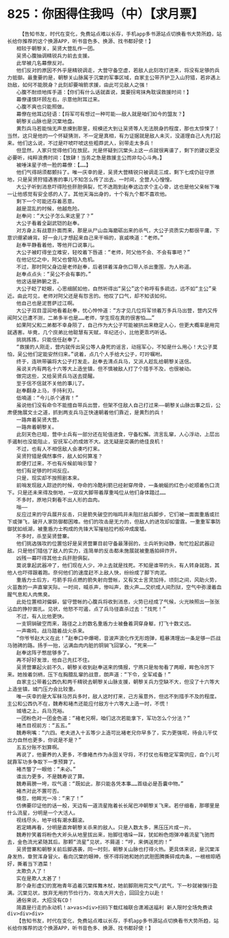 # 825：你困得住我吗（中）【求月票】
        【告知书友，时代在变化，免费站点难以长存，手机app多书源站点切换看书大势所趋，站长给你推荐的这个换源APP，听书音色多、换源、找书都好使！】
       相较于朝黎关，吴贤大营乱作一团。
       吴贤心腹抽调精锐兵力前去支援。
       此举被几名幕僚反对。
       他们反对的原因不外乎是精锐调走，大营守备空虚，若敌人此刻攻打进来，将没有足够的兵力抵御。最重要的是，朝黎关山脉属于沉棠的军事区域，自家主公带齐护卫入山狩猎，若非遇上劲敌，如何不能脱身？此刻却要哨箭求援，由此可见敌人之强！
       心腹不耐烦地挥手道：【你们有什么话就直说，莫要拐弯抹角耽误救援时间！】
       幕僚谨慎环顾左右，示意他附耳过来。
       心腹不爽也只能照做。
       幕僚在他耳边轻语：【将军可有想过一种可能——敌人就是咱们如今的盟友？】
       朝黎关山脉也是沉棠地盘。
       黄烈兵马若能悄无声息摸到那里，规模还大到让吴贤等人无法脱身的程度，那也太惊悚了！当然，这只是他的一个怀疑猜测，不一定是真相，有力证据就是敌人未灭，没道理自己人先打起来。他们这么说，不过是吓唬吓唬这些粗莽武人，别带走太多兵！
       但显然，人家只觉得他们在放屁。光是怀疑到沉棠头上这一点就很离谱了，剩下的建议更没必要听，纯粹浪费时间：【放肆！当务之急是救援主公而非勾心斗角。】
       被唾沫星子喷一脸的幕僚：【……】
       他们气得胡须都颤抖了。唯一庆幸的是，吴贤大营精锐只被调走三成，剩下七成仍驻守原地，只是吴贤狩猎遇害的事儿不知怎么传了出去。一时间，全营人心惶惶。
       大公子听到消息吓得险些肝胆俱裂，忙不迭跑到赵奉这边求个主心骨，这也是他父亲帐下唯一让他感觉有安全感的人了。其他天海出身的，十个有九个都不喜欢他。
       剩下一个可能还存着恶意。
       越是混乱的时候，他越危险。
       赵奉问：“大公子怎么来这里了？”
       大公子看着全副武铠的赵奉。
       对方身上有战意扑面而来，那是从尸山血海磨砺出来的杀气，大公子资质实力都很平庸，下意识绷紧嵴背。好一会儿才想起来自己来干嘛的，哀戚唤道：“老师。”
       赵奉平静看着他，等他开口说事儿。
       大公子被盯得坐立难安，轻咬着下唇道：“老师，阿父他不会、不会有事吧？”
       在他记忆之中，阿父也曾陷入危机。
       不过，那时阿父身边是老师赵奉，后者拼着浑身伤口带人杀出重围，为人称道。
       赵奉点点头：“吴公不会有事的。”
       他这话是肺腑之言。
       大公子眨了眨眼，心思细腻如他，自然听得出“吴公”这个称呼有多疏远，远不如“主公”亲近。由此可见，老师对阿父还是有怨言的。他叹了口气，却不知该如何。
       他自己也是泥菩萨过江啊。
       大公子双目湿润地看着赵奉，忧心忡忡道：“方才见几位将军领着万多兵马出营，营内又传闻阿父已遭不测，二弟多半也是……老师，学生现在真的很害怕……”
       如果阿父和二弟都不幸身陨了，自己作为大公子可能被拱出来稳定人心，但更大概率是用完就遇害。毕竟，几个庶弟比他聪慧有天赋，年纪还小，比他更乖巧听话。
       挑挑拣拣，只能信任赵奉了。
       “救援的人刚走，营内就传出吴公等人身死的谣言，动摇军心，不知是什么用心！大公子莫怕，吴公他们定能安然归来。”说着，点几个人手给大公子，叮咛嘱咐。
       终于，连哄带骗将大公子打发走。赵奉去清点兵马，又派人趁乱给朝黎关送信。
       虽说关内有两名十六等大上造坐镇，但不慎被敌人打了个措手不及，也很被动。
       做完这些，又给吴贤兵马送去提醒。
       至于信不信就不关他的事儿了。
       赵奉翻身上马，手持利刃。
       低喃道：“今儿杀个通宵！”
       虽说他们没有命令不能擅自带兵出营，但架不住敌人自己打过来——朝黎关山脉出事之后，公肃便施展文士之道，抓到两支兵马正快速朝着他们靠近，是黄烈的兵！
       一路奔着吴贤大营。
       一路奔着朝黎关。
       此刻天色已暗，营中士兵有一部分还在轮值进食，守备松懈。流言乱窜，人心浮动，上层出手遏制也没能阻止，安抚军心的成效不大。这无疑是突袭的绝佳良机！
       不过，也有人不相信敌人会凑巧打来。
       吴贤狩猎是偶然事件，敌人如何算准？
       即便打过来，不也有斥候前哨示警？
       他们有足够的时间反应。
       只是，现实却不按照剧本来。
       前哨发现敌人踪迹的时候，夺命的冷酷利箭已经射穿颅骨，一条蜿蜒的红色小蛇顺着伤口流下。只是还未来得及倒地，一双双大脚带着厚重吨位从他们身体踏过……
       不多时，原地只剩看不出人形的血肉。
       嗡——
       反应过来的守兵展开反击，只是箭失破空的嗡鸣并未阻拦敌兵脚步，它们被一面面重盾或拦下或弹飞，破开人家防御都困难。他们的攻击是无力的，但敌人的进攻却如雷霆。一重重军事防御犹如纸湖，被重盾力士构成的先锋大军摧枯拉朽般冲成废墟。
       不多时，杀至吴贤营寨。
       他们挑选强攻的位置恰好是吴贤营寨目前守备最薄弱的，士兵听到动静，匆忙捡起武器迎敌。只是他们错估了敌人的实力，连简单的反击都未施展就被重盾拍碎炸开。
       凶残一幕吓得其他士兵肝胆俱裂。
       莫说拿起武器冲了，他们现在人少，冲上去就是找死。不知是谁带的头，有人转身就跑，其他人也吓得跟着跑。奈何他们的速度赶不上敌人快，纷纷成了脚下肉泥。
       重盾力士后方，弓箭手将点燃的箭失射向营帐，又有文士言灵加持，顷刻之间，风助火势，火苗轰的一声直窜天际。一时间，喊杀声，惨叫声，救火声……交织成人间烈狱，空气中弥漫着血腥气息和人肉焦臭。
       此处位置相对偏僻，留守营帐的心腹兵将收到消息，火势已经成了气候，火光映照出一张张沾血的狰狞面孔。见状，他怒不可遏，点了兵马径直杀过去：“找死！”
       不过，有人比他更快。
       一支铜锏破空而来，路径之上的数名重盾力士被叠着洞穿身躯，打飞十数丈远。
       一声嘶鸣，战马踏着战火杀来。
       “你爷爷赵大义在此！”赵奉口中爆喝，音波声浪化作无形炮弹，粗暴清理出一条足够一匹战马驰骋的路。扬手一抬，沾满血肉内脏的铜锏飞回掌心，“死来——”
       赵奉这阵子憋屈够多了。
       再不好好发泄，他自己先扛不住。
       吴贤营寨起火前不久，朝黎关收到赵奉送来的情报，宁燕只是匆匆看了两眼，眸色冷厉下来。她按着剑柄，压下在胸臆乱窜的战意，朗声道：“下令，全军戒备！”
       自家主公带着公西仇和两千精锐去朝黎关山脉支援，朝黎关兵力空缺不大，但没了十六等大上造坐镇，城门压力会比较重。
       唯一庆幸的是大军秣马厉兵多时，敌人这时打来，己方虽意外，但远不到措手不及的程度。主公和公西仇不在，魏寿和褚杰还能应付敌方十六等大上造一时，不慌！
       城墙之上，兵马充裕。
       一团粉色对一团金色道：“褚老兄啊，咱们这次若能拿下，军功怎么个分法？”
       褚杰目视前方：“五五。”
       魏寿咧嘴：“六四。老夫进入十五等少上造可比褚老兄你早多了，实力更强呢，待会儿干仗出力自然也更多，你说是不是？”
       五五分账不划算啊。
       再说了，他要养的人更多，不像褚杰作为永固关守将，不打仗也有稳定军需供应，自个儿可就靠军功多争取下一季预算了。
       褚杰瞥了一眼他：“未必。”
       谁出力更多，不是魏寿说了算。
       魏寿肩膀一垮，叹气道：“既如此，那只能各凭本事……首级必是吾囊中物。”
       褚杰对此不置可否。
       倏忽，他眸光一冷：“来了！”
       仿佛要印证他的话一般，天边有一道流星拖着长长尾巴冲朝黎关飞来。若仔细看，那哪里是什么流星，分明是一个大活人。
       视线尽头，地平线有潮水翻滚。
       若定睛再看，分明是直奔朝黎关杀来的敌人。只是人数太多，黑压压片成一片。
       魏寿狞笑着将粉色大斧头从地里拔出来，抬脚往墙垛一踩，犹如粉色炮弹冲着流星飞驰而去，金色流光紧随其后。那颗“流星”见状，不屑道：“哼，来俩送死的！”
       吴贤营寨和朝黎关前后脚遇袭，同一时刻，朝黎关山脉也打得火热。更具体来说，是沉棠浑身发热，章贺浑身冒火。看向沉棠的眼神，恨不得将她和她的武胆图腾撕碎成肉条，一根根晾晒好，撕着当下酒菜！
       太欺负人了！
       实在是欺人太甚了！
       那个身形虚幻的宽袍青年追着沉棠挥舞木杖，她前脚刚用完文气/武气，下一秒就被强行盈满。沉棠见状，放弃无用的节俭行为，攻击大开大合，回回全力以赴！
       通俗来说，大招没有CD！
       简直是行走的永动机！a>vas>div>扫码下载红袖联合潇湘送福利 新人限时全场免费读div>div>div>
       【告知书友，时代在变化，免费站点难以长存，手机app多书源站点切换看书大势所趋，站长给你推荐的这个换源APP，听书音色多、换源、找书都好使！】